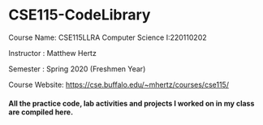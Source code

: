 # CSE115-CodeLibrary

Course Name: CSE115LLRA Computer Science I:220110202

Instructor : Matthew Hertz  

Semester   : Spring 2020 (Freshmen Year)

Course Website: https://cse.buffalo.edu/~mhertz/courses/cse115/

#### All the practice code, lab activities and projects I worked on in my class are compiled here.
